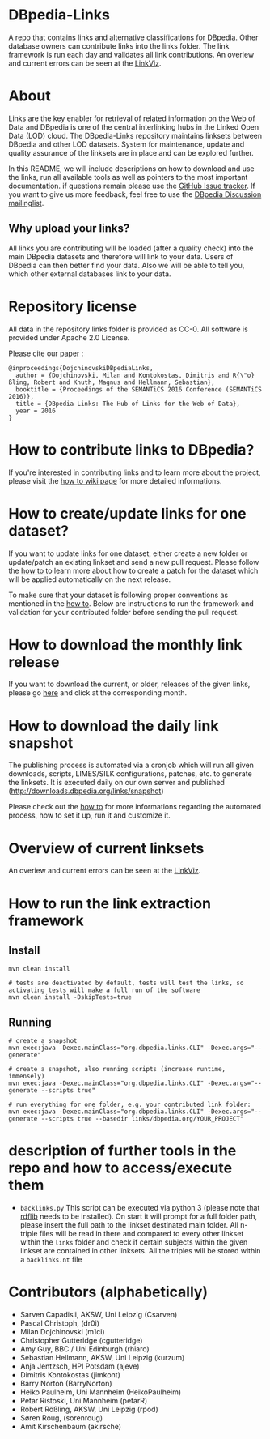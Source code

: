 DBpedia-Links
=============
A repo that contains links and alternative classifications for DBpedia. Other database owners can contribute links into the links folder. The link framework is run each day and validates all link contributions. An overiew and current errors can be seen at the [LinkViz](http://dbpedia.github.io/links/tools/linkviz/). 


# About

Links are the key enabler for retrieval of related information on the Web of Data and DBpedia is one of the central interlinking hubs in the Linked Open Data (LOD) cloud. The DBpedia-Links repository maintains linksets between DBpedia and other LOD datasets. System for maintenance, update and quality assurance of the linksets are in place and can be explored further.

In this README, we will include descriptions on how to download and use the links, run all available tools as well as pointers to the most important documentation. if questions remain please use the [GitHub Issue tracker](http://github.com/dbpedia/dbpedia-links/issues). If you want to give us more feedback, feel free to use the [DBpedia Discussion mailinglist](http://lists.sourceforge.net/lists/listinfo/dbpedia-discussion).

## Why upload your links?
All links you are contributing will be loaded (after a quality check) into the main DBpedia datasets and therefore will link to your data. Users of DBpedia can then better find your data. Also we will be able to tell you, which other external databases link to your data. 

# Repository license
All data in the repository links folder is provided as CC-0. All software is provided under Apache 2.0 License.

Please cite our [paper](http://ceur-ws.org/Vol-1695/paper21.pdf) :
```
@inproceedings{DojchinovskiDBpediaLinks,
  author = {Dojchinovski, Milan and Kontokostas, Dimitris and R{\"o}ßling, Robert and Knuth, Magnus and Hellmann, Sebastian},
  booktitle = {Proceedings of the SEMANTiCS 2016 Conference (SEMANTiCS 2016)},
  title = {DBpedia Links: The Hub of Links for the Web of Data},
  year = 2016
}
```

# How to contribute links to DBpedia?
If you're interested in contributing links and to learn more about the project, please visit the [how to wiki page](https://github.com/dbpedia/links/wiki/How-To-Contribute-Links-to-DBpedia) for more detailed informations. 

# How to create/update links for one dataset?
If you want to update links for one dataset, either create a new folder or update/patch an existing linkset and send a new pull request. Please follow the [how to](https://github.com/dbpedia/links/wiki/How-To-Contribute-Links-to-DBpedia) to learn more about how to create a patch for the dataset which will be applied automatically on the next release.

To make sure that your dataset is following proper conventions as mentioned in the [how to](https://github.com/dbpedia/links/wiki/How-To-Contribute-Links-to-DBpedia). Below are instructions to run the framework and validation for your contributed folder before sending the pull request. 


# How to download the monthly link release
If you want to download the current, or older, releases of the given links, please go [here](http://downloads.dbpedia.org/links/) and click at the corresponding month.

# How to download the daily link snapshot

The publishing process is automated via a cronjob which will run all given downloads, scripts, LIMES/SILK configurations, patches, etc. to generate the linksets. It is executed daily on our own server and published (http://downloads.dbpedia.org/links/snapshot)

Please check out the [how to](https://github.com/dbpedia/links/wiki/How-To-Contribute-Links-to-DBpedia#automated-process) for more informations regarding the automated process, how to set it up, run it and customize it.



# Overview of current linksets
An overiew and current errors can be seen at the [LinkViz](http://dbpedia.github.io/links/tools/linkviz/). 

# How to run the link extraction framework

## Install
```
mvn clean install

# tests are deactivated by default, tests will test the links, so activating tests will make a full run of the software 
mvn clean install -DskipTests=true
```

## Running
```
# create a snapshot
mvn exec:java -Dexec.mainClass="org.dbpedia.links.CLI" -Dexec.args="--generate"

# create a snapshot, also running scripts (increase runtime, immensely)
mvn exec:java -Dexec.mainClass="org.dbpedia.links.CLI" -Dexec.args="--generate --scripts true"

# run everything for one folder, e.g. your contributed link folder:
mvn exec:java -Dexec.mainClass="org.dbpedia.links.CLI" -Dexec.args="--generate --scripts true --basedir links/dbpedia.org/YOUR_PROJECT"
```

# description of further tools in the repo and how to access/execute them

* `backlinks.py` This script can be executed via python 3 (please note that [rdflib](https://github.com/RDFLib/rdflib) needs to be installed). On start it will prompt for a full folder path, please insert the full path to the linkset destinated main folder. All n-triple files will be read in there and compared to every other linkset within the `links` folder and check if certain subjects within the given linkset are contained in other linksets. All the triples will be stored within a `backlinks.nt` file


# Contributors (alphabetically)

- Sarven Capadisli, AKSW, Uni Leipzig (Csarven)
- Pascal Christoph, (dr0i)
- Milan Dojchinovski (m1ci)
- Christopher Gutteridge (cgutteridge)
- Amy Guy, BBC / Uni Edinburgh (rhiaro)
- Sebastian Hellmann, AKSW, Uni Leipzig (kurzum)
- Anja Jentzsch, HPI Potsdam (ajeve)
- Dimitris Kontokostas (jimkont)
- Barry Norton (BarryNorton)
- Heiko Paulheim, Uni Mannheim (HeikoPaulheim)
- Petar Ristoski, Uni Mannheim (petarR)
- Robert Rößling, AKSW, Uni Leipzig (rpod)
- Søren Roug, (sorenroug)
- Amit Kirschenbaum (akirsche)

